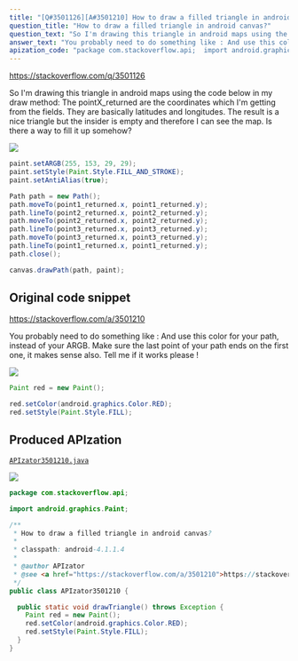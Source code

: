 ```yaml
---
title: "[Q#3501126][A#3501210] How to draw a filled triangle in android canvas?"
question_title: "How to draw a filled triangle in android canvas?"
question_text: "So I'm drawing this triangle in android maps using the code below in my draw method: The pointX_returned are the coordinates which I'm getting from the fields. They are basically latitudes and longitudes. The result is a nice triangle but the insider is empty and therefore I can see the map. Is there a way to fill it up somehow?"
answer_text: "You probably need to do something like : And use this color for your path, instead of your ARGB. Make sure the last point of your path ends on the first one, it makes sense also. Tell me if it works please !"
apization_code: "package com.stackoverflow.api;  import android.graphics.Paint;  /**  * How to draw a filled triangle in android canvas?  *  * classpath: android-4.1.1.4  *  * @author APIzator  * @see <a href=\"https://stackoverflow.com/a/3501210\">https://stackoverflow.com/a/3501210</a>  */ public class APIzator3501210 {    public static void drawTriangle() throws Exception {     Paint red = new Paint();     red.setColor(android.graphics.Color.RED);     red.setStyle(Paint.Style.FILL);   } }"
---
```


https://stackoverflow.com/q/3501126

So I&#x27;m drawing this triangle in android maps using the code below in my draw method:
The pointX_returned are the coordinates which I&#x27;m getting from the fields. They are basically latitudes and longitudes.
The result is a nice triangle but the insider is empty and therefore I can see the map. Is there a way to fill it up somehow?


<div class="code-logo"><img src="/stackoverflow.png" /></div>

```java
paint.setARGB(255, 153, 29, 29);
paint.setStyle(Paint.Style.FILL_AND_STROKE);
paint.setAntiAlias(true);

Path path = new Path();
path.moveTo(point1_returned.x, point1_returned.y);
path.lineTo(point2_returned.x, point2_returned.y);
path.moveTo(point2_returned.x, point2_returned.y);
path.lineTo(point3_returned.x, point3_returned.y);
path.moveTo(point3_returned.x, point3_returned.y);
path.lineTo(point1_returned.x, point1_returned.y);
path.close();

canvas.drawPath(path, paint);
```


## Original code snippet

https://stackoverflow.com/a/3501210

You probably need to do something like :
And use this color for your path, instead of your ARGB. Make sure the last point of your path ends on the first one, it makes sense also.
Tell me if it works please !

<div class="code-logo"><img src="/stackoverflow.png" /></div>

```java
Paint red = new Paint();

red.setColor(android.graphics.Color.RED);
red.setStyle(Paint.Style.FILL);
```

## Produced APIzation

[`APIzator3501210.java`](https://github.com/blind-papers/apization-temp-data/raw/main/search/APIzator3501210.java)

<div class="code-logo"><img src="/apizator.png" /></div>

```java
package com.stackoverflow.api;

import android.graphics.Paint;

/**
 * How to draw a filled triangle in android canvas?
 *
 * classpath: android-4.1.1.4
 *
 * @author APIzator
 * @see <a href="https://stackoverflow.com/a/3501210">https://stackoverflow.com/a/3501210</a>
 */
public class APIzator3501210 {

  public static void drawTriangle() throws Exception {
    Paint red = new Paint();
    red.setColor(android.graphics.Color.RED);
    red.setStyle(Paint.Style.FILL);
  }
}

```